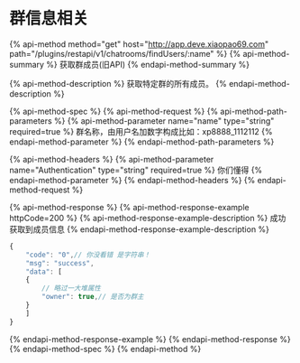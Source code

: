 # 群信息相关

{% api-method method="get" host="http://app.deve.xiaopao69.com" path="/plugins/restapi/v1/chatrooms/findUsers/:name" %}
{% api-method-summary %}
获取群成员\(旧API\)
{% endapi-method-summary %}

{% api-method-description %}
获取特定群的所有成员。
{% endapi-method-description %}

{% api-method-spec %}
{% api-method-request %}
{% api-method-path-parameters %}
{% api-method-parameter name="name" type="string" required=true %}
群名称，由用户名加数字构成比如：xp8888\_1112112
{% endapi-method-parameter %}
{% endapi-method-path-parameters %}

{% api-method-headers %}
{% api-method-parameter name="Authentication" type="string" required=true %}
你们懂得
{% endapi-method-parameter %}
{% endapi-method-headers %}
{% endapi-method-request %}

{% api-method-response %}
{% api-method-response-example httpCode=200 %}
{% api-method-response-example-description %}
成功获取到成员信息
{% endapi-method-response-example-description %}

```javascript
{
    "code": "0",// 你没看错 是字符串！
    "msg": "success",
    "data": [
    {
        // 略过一大堆属性
        "owner": true,// 是否为群主
    }
    ]
}
```
{% endapi-method-response-example %}
{% endapi-method-response %}
{% endapi-method-spec %}
{% endapi-method %}




